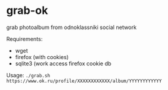 # grab-ok
grab photoalbum from odnoklassniki social network

Requirements:

 - wget
 - firefox (with cookies)
 - sqlite3 (work access firefox cookie db

Usage:
  ```./grab.sh https://www.ok.ru/profile/XXXXXXXXXXXX/album/YYYYYYYYYYYY```
